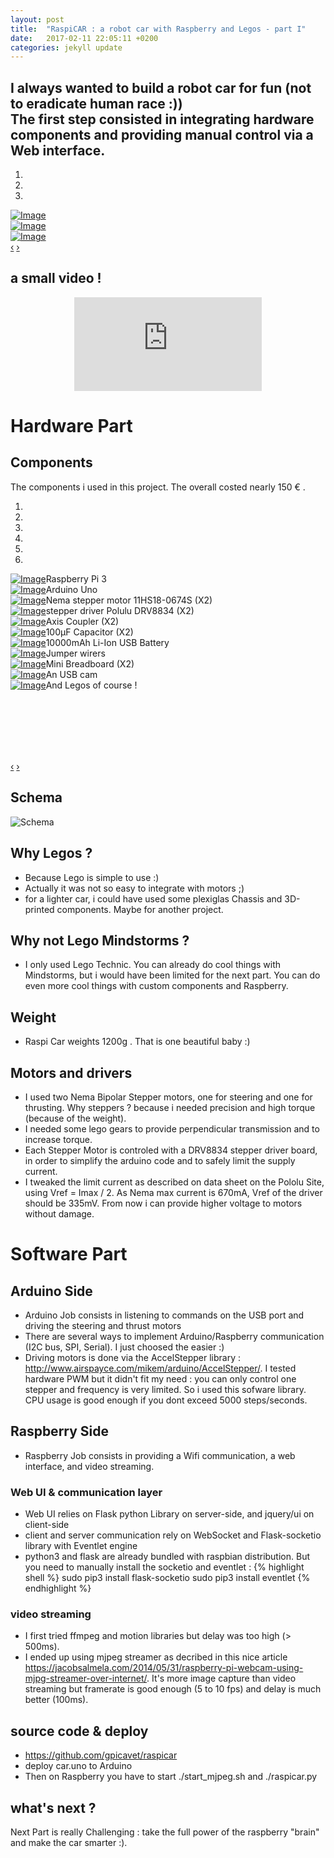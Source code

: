 ```yaml
---
layout: post
title:  "RaspiCAR : a robot car with Raspberry and Legos - part I"
date:   2017-02-11 22:05:11 +0200
categories: jekyll update
---
```


<link href='//netdna.bootstrapcdn.com/bootstrap/3.0.0/css/bootstrap.min.css' rel='stylesheet'>
<style>

.carousel {
margin-bottom: 0;
padding: 0 40px 30px 40px;
}

.carousel-control {
left: -12px;
height: 40px;
width: 40px;
background: none repeat scroll 0 0 #222222;
border: 4px solid #FFFFFF;
border-radius: 23px 23px 23px 23px;
margin-top: 90px;
}
.carousel-control.right {
right: -12px;
}

.carousel-indicators {
right: 50%;
top: auto;
bottom: -10px;
margin-right: -19px;
}

.carousel-indicators li {
background: #cecece;
}

.carousel-indicators .active {
background: #428bca;
}
</style>
<script type='text/javascript' src='//code.jquery.com/jquery-1.10.2.min.js'></script>
<script type='text/javascript' src='//netdna.bootstrapcdn.com/bootstrap/3.0.0/js/bootstrap.min.js'></script>
<script type='text/javascript'>$(document).ready(function() {
$('#Carousel').carousel({
interval: 5000
})
$('#Carousel2').carousel({
  interval: 600000
})
});
</script>

<h2>
I always wanted to build a robot car for fun (not to eradicate human race :)) <br>
The first step consisted in integrating hardware components and providing manual control via a Web interface.
</h2>

<div class="container">
<div class="row">
<div class="col-md-12">
<div id="Carousel" class="carousel slide">

<ol class="carousel-indicators">
<li data-target="#Carousel" data-slide-to="0" class="active"></li>
<li data-target="#Carousel" data-slide-to="1"></li>
<li data-target="#Carousel" data-slide-to="2"></li>
</ol>

<!-- Carousel items -->
<div class="carousel-inner">

<div class="item active">
<div class="row">
<div class="col-md-12"><a href="#" class="thumbnail"><img src="/assets/raspicar/photo_1.jpg" alt="Image" style="max-width:100%;"></a></div>
</div><!--.row-->
</div><!--.item-->

<div class="item">
<div class="row">
<div class="col-md-12"><a href="#" class="thumbnail"><img src="/assets/raspicar/photo_2.jpg" alt="Image" style="max-width:100%;"></a></div>
</div><!--.row-->
</div><!--.item-->

<div class="item">
<div class="row">
<div class="col-md-12"><a href="#" class="thumbnail"><img src="/assets/raspicar/photo_3.jpg" alt="Image" style="max-width:100%;"></a></div>
</div><!--.row-->
</div><!--.item-->

</div><!--.carousel-inner-->
<a data-slide="prev" href="#Carousel" class="left carousel-control">‹</a>
<a data-slide="next" href="#Carousel" class="right carousel-control">›</a>
</div><!--.Carousel-->

</div>
</div>
</div><!--.container-->

## a small video !

<center>
<iframe id="ytplayer" type="text/html"
  src="https://www.youtube.com/embed/vF_nzevWZAE?autoplay=0&origin=https://gpicavet.github.io"
  frameborder="0"></iframe>
</center>

# Hardware Part

## Components

The components i used in this project. The overall costed nearly 150 € .

<div class="container">
<div class="row">
<div class="col-md-12">
<div id="Carousel2" class="carousel slide">

<ol class="carousel-indicators">
<li data-target="#Carousel2" data-slide-to="0" class="active"></li>
<li data-target="#Carousel2" data-slide-to="1"></li>
<li data-target="#Carousel2" data-slide-to="2"></li>
<li data-target="#Carousel2" data-slide-to="3"></li>
<li data-target="#Carousel2" data-slide-to="4"></li>
<li data-target="#Carousel2" data-slide-to="5"></li>
</ol>

<!-- Carousel items -->
<div class="carousel-inner"  style="min-height:300px">

<div class="item active">
<div class="row">
<div class="col-md-6"><a href="#" class="thumbnail"><img src="/assets/raspicar/pi3.jpg" alt="Image" style="max-width:100%;"></a>Raspberry Pi 3</div>
<div class="col-md-6"><a href="#" class="thumbnail"><img src="/assets/raspicar/arduino-uno.jpeg" alt="Image" style="max-width:100%;"></a>Arduino Uno</div>
</div><!--.row-->
</div><!--.item-->

<div class="item">
<div class="row">
<div class="col-md-6"><a href="#" class="thumbnail"><img src="/assets/raspicar/motor.jpg" alt="Image" style="max-width:100%;"></a>Nema stepper motor 11HS18-0674S (X2)</div>
<div class="col-md-6"><a href="#" class="thumbnail"><img src="/assets/raspicar/drv8834.jpeg" alt="Image" style="max-width:100%;"></a>stepper driver Polulu DRV8834 (X2)</div>
</div><!--.item-->
</div><!--.row-->

<div class="item">
<div class="row">
<div class="col-md-6"><a href="#" class="thumbnail"><img src="/assets/raspicar/coupler.jpg" alt="Image" style="max-width:100%;"></a>Axis Coupler (X2)</div>
<div class="col-md-6"><a href="#" class="thumbnail"><img src="/assets/raspicar/capa.jpg" alt="Image" style="max-width:100%;"></a>100µF Capacitor (X2)</div>
</div><!--.row-->
</div><!--.item-->

<div class="item">
<div class="row">
<div class="col-md-6"><a href="#" class="thumbnail"><img src="/assets/raspicar/battery.jpg" alt="Image" style="max-width:100%;"></a>10000mAh Li-Ion USB Battery</div>
<div class="col-md-6"><a href="#" class="thumbnail"><img src="/assets/raspicar/jumpers.jpeg" alt="Image" style="max-width:100%;"></a>Jumper wirers</div>
</div><!--.row-->
</div><!--.item-->

<div class="item">
<div class="row">
<div class="col-md-6"><a href="#" class="thumbnail"><img src="/assets/raspicar/breadboard.jpeg" alt="Image" style="max-width:100%;"></a>Mini Breadboard (X2)</div>
<div class="col-md-6"><a href="#" class="thumbnail"><img src="/assets/raspicar/webcam.jpeg" alt="Image" style="max-width:100%;"></a>An USB cam</div>
</div><!--.row-->
</div><!--.item-->

<div class="item">
<div class="row">
<div class="col-md-6"><a href="#" class="thumbnail"><img src="/assets/raspicar/legos.jpg" alt="Image" style="max-width:100%;"></a>And Legos of course !</div>
</div><!--.row-->
</div><!--.item-->

</div><!--.carousel-inner-->
<a data-slide="prev" href="#Carousel2" class="left carousel-control">‹</a>
<a data-slide="next" href="#Carousel2" class="right carousel-control">›</a>
</div><!--.Carousel-->

</div>
</div>
</div><!--.container-->


## Schema
![Schema](/assets/raspicar/raspicar_v1_bb.png)

## Why Legos ?
- Because Lego is simple to use :)
- Actually it was not so easy to integrate with motors ;)
- for a lighter car, i could have used some plexiglas Chassis and 3D-printed components. Maybe for another project.

## Why not Lego Mindstorms ?
- I only used Lego Technic. You can already do cool things with Mindstorms, but i would have been limited for the next part. You can do even more cool things with custom components and Raspberry.

## Weight
- Raspi Car weights 1200g . That is one beautiful baby :)

## Motors and drivers
- I used two Nema Bipolar Stepper motors, one for steering and one for thrusting. Why steppers ? because i needed precision and high torque (because of the weight).
- I needed some lego gears to provide perpendicular transmission and to increase torque.
- Each Stepper Motor is controled with a DRV8834 stepper driver board, in order to simplify the arduino code and to safely limit the supply current.
- I tweaked the limit current as described on data sheet on the Pololu Site, using Vref = Imax / 2. As Nema max current is 670mA, Vref of the driver should be 335mV. From now i can provide higher voltage to motors without damage.

# Software Part

## Arduino Side
- Arduino Job consists in listening to commands on the USB port and driving the steering and thrust motors
- There are several ways to implement Arduino/Raspberry communication (I2C bus, SPI, Serial). I just choosed the easier :)
- Driving motors is done via the AccelStepper library : <http://www.airspayce.com/mikem/arduino/AccelStepper/>. I tested hardware PWM but it didn't fit my need : you can only control one stepper and frequency is very limited. So i used this sofware library. CPU usage is good enough if you dont exceed 5000 steps/seconds.

## Raspberry Side
- Raspberry Job consists in providing a Wifi communication, a web interface, and video streaming.

### Web UI & communication layer
- Web UI relies on Flask python Library on server-side, and jquery/ui on client-side
- client and server communication rely on WebSocket and Flask-socketio library with Eventlet engine
- python3 and flask are already bundled with raspbian distribution. But you need to manually install the socketio and eventlet  :
{% highlight shell %}
sudo pip3 install flask-socketio
sudo pip3 install eventlet
{% endhighlight %}



### video streaming
- I first tried ffmpeg and motion libraries but delay was too high (> 500ms).
- I ended up using mjpeg streamer as decribed in this nice article <https://jacobsalmela.com/2014/05/31/raspberry-pi-webcam-using-mjpg-streamer-over-internet/>.
It's more image capture than video streaming but framerate is good enough (5 to 10 fps) and delay is much better (100ms).

## source code & deploy
- <https://github.com/gpicavet/raspicar>
- deploy car.uno to Arduino
- Then on Raspberry you have to start ./start_mjpeg.sh and ./raspicar.py


## what's next ?
Next Part is really Challenging : take the full power of the raspberry "brain" and make the car smarter :).
